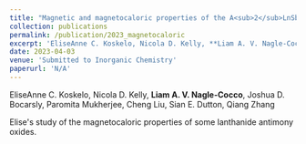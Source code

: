 ```yaml
---
title: "Magnetic and magnetocaloric properties of the A<sub>2</sub>LnSbO<sub>6</sub> lanthanide oxides on the frustrated _fcc_ lattice"
collection: publications
permalink: /publication/2023_magnetocaloric
excerpt: 'EliseAnne C. Koskelo, Nicola D. Kelly, **Liam A. V. Nagle-Cocco**, Joshua D. Bocarsly, Paromita Mukherjee, Cheng Liu, Sian E. Dutton, Qiang Zhang'
date: 2023-04-03
venue: 'Submitted to Inorganic Chemistry'
paperurl: 'N/A'
---
```

EliseAnne C. Koskelo, Nicola D. Kelly, **Liam A. V. Nagle-Cocco**, Joshua D. Bocarsly, Paromita Mukherjee, Cheng Liu, Sian E. Dutton, Qiang Zhang

Elise's study of the magnetocaloric properties of some lanthanide antimony oxides.

